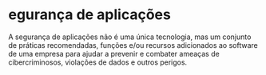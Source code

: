 # egurança de aplicações

A segurança de aplicações não é uma única tecnologia, mas um conjunto de práticas recomendadas, 
funções e/ou recursos adicionados ao software de uma empresa para ajudar a prevenir e combater ameaças de cibercriminosos, 
violações de dados e outros perigos.
